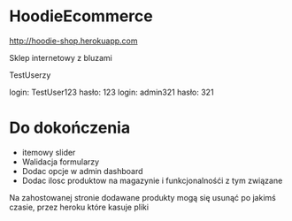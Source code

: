 # HoodieEcommerce

http://hoodie-shop.herokuapp.com


Sklep internetowy z bluzami

TestUserzy

login: TestUser123 hasło: 123
login: admin321 hasło: 321



# Do dokończenia #
* itemowy slider
* Walidacja formularzy
* Dodac opcje w admin dashboard
* Dodac ilosc produktow na magazynie i funkcjonalnośći z tym związane


Na zahostowanej stronie dodawane produkty mogą się usunąć po jakimś czasie, przez heroku które kasuje pliki
